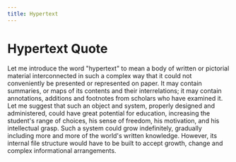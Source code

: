 ```yaml
---
title: Hypertext
---
```

# Hypertext Quote

 Let me introduce the word "hypertext" to mean a body of written or pictorial material interconnected in such a complex way that it could not conveniently be presented or represented on paper. It may contain summaries, or maps of its contents and their interrelations; it may contain annotations, additions and footnotes from scholars who have examined it. Let me suggest that such an object and system, properly designed and administered, could have great potential for education, increasing the student's range of choices, his sense of freedom, his motivation, and his intellectual grasp. Such a system could grow indefinitely, gradually including more and more of the world's written knowledge. However, its internal file structure would have to be built to accept growth, change and complex informational arrangements.